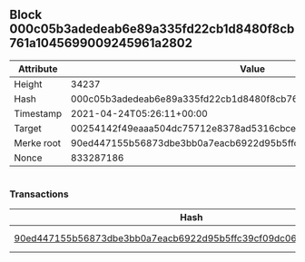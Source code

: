 ## Block 000c05b3adedeab6e89a335fd22cb1d8480f8cb761a1045699009245961a2802

Attribute | Value
--- | ---
Height | 34237
Hash | 000c05b3adedeab6e89a335fd22cb1d8480f8cb761a1045699009245961a2802
Timestamp | 2021-04-24T05:26:11+00:00
Target | 00254142f49eaaa504dc75712e8378ad5316cbcead634704b3734b6271167cc4
Merke root | 90ed447155b56873dbe3bb0a7eacb6922d95b5ffc39cf09dc06bb32ca29ac0ed
Nonce | 833287186

```

```

### Transactions

Hash | Amount
--- | ---
[90ed447155b56873dbe3bb0a7eacb6922d95b5ffc39cf09dc06bb32ca29ac0ed](90ed447155b56873dbe3bb0a7eacb6922d95b5ffc39cf09dc06bb32ca29ac0ed.md) | 10.00000000 SKEPTI 
